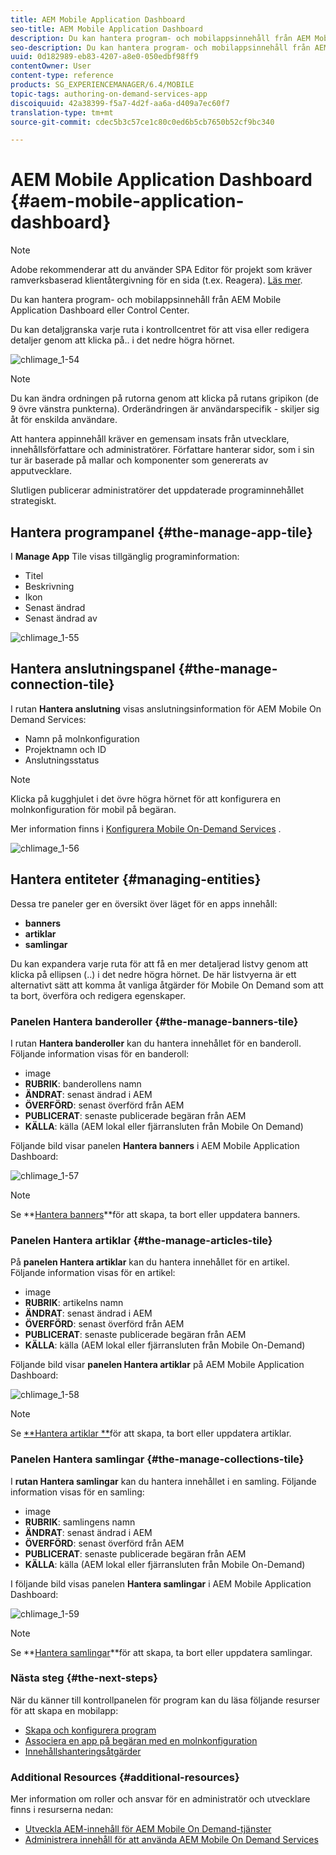 ```yaml
---
title: AEM Mobile Application Dashboard
seo-title: AEM Mobile Application Dashboard
description: Du kan hantera program- och mobilappsinnehåll från AEM Mobile Application Dashboard eller Control Center. Följ den här sidan om du vill veta mer.
seo-description: Du kan hantera program- och mobilappsinnehåll från AEM Mobile Application Dashboard eller Control Center. Följ den här sidan om du vill veta mer.
uuid: 0d182989-eb83-4207-a8e0-050edbf98ff9
contentOwner: User
content-type: reference
products: SG_EXPERIENCEMANAGER/6.4/MOBILE
topic-tags: authoring-on-demand-services-app
discoiquuid: 42a38399-f5a7-4d2f-aa6a-d409a7ec60f7
translation-type: tm+mt
source-git-commit: cdec5b3c57ce1c80c0ed6b5cb7650b52cf9bc340

---
```



# AEM Mobile Application Dashboard {#aem-mobile-application-dashboard}

>[!NOTE]
>
>Adobe rekommenderar att du använder SPA Editor för projekt som kräver ramverksbaserad klientåtergivning för en sida (t.ex. Reagera). [Läs mer](/help/sites-developing/spa-overview.md).

Du kan hantera program- och mobilappsinnehåll från AEM Mobile Application Dashboard eller Control Center.

Du kan detaljgranska varje ruta i kontrollcentret för att visa eller redigera detaljer genom att klicka på.. i det nedre högra hörnet.

![chlimage_1-54](assets/chlimage_1-54.png)

>[!NOTE]
>
>Du kan ändra ordningen på rutorna genom att klicka på rutans gripikon (de 9 övre vänstra punkterna). Orderändringen är användarspecifik - skiljer sig åt för enskilda användare.

Att hantera appinnehåll kräver en gemensam insats från utvecklare, innehållsförfattare och administratörer. Författare hanterar sidor, som i sin tur är baserade på mallar och komponenter som genererats av apputvecklare.

Slutligen publicerar administratörer det uppdaterade programinnehållet strategiskt.

## Hantera programpanel {#the-manage-app-tile}

I **Manage App** Tile visas tillgänglig programinformation:

* Titel
* Beskrivning
* Ikon
* Senast ändrad
* Senast ändrad av

![chlimage_1-55](assets/chlimage_1-55.png)

## Hantera anslutningspanel {#the-manage-connection-tile}

I rutan **Hantera anslutning** visas anslutningsinformation för AEM Mobile On Demand Services:

* Namn på molnkonfiguration
* Projektnamn och ID
* Anslutningsstatus

>[!NOTE]
>
>Klicka på kugghjulet i det övre högra hörnet för att konfigurera en molnkonfiguration för mobil på begäran.
>
>Mer information finns i [Konfigurera Mobile On-Demand Services](/help/mobile/mobile-on-demand-associating-an-on-demand-app-to-cloud-configuration.md) .

![chlimage_1-56](assets/chlimage_1-56.png)

## Hantera entiteter {#managing-entities}

Dessa tre paneler ger en översikt över läget för en apps innehåll:

* **banners**
* **artiklar**
* **samlingar**

Du kan expandera varje ruta för att få en mer detaljerad listvy genom att klicka på ellipsen (..) i det nedre högra hörnet. De här listvyerna är ett alternativt sätt att komma åt vanliga åtgärder för Mobile On Demand som att ta bort, överföra och redigera egenskaper.

### Panelen Hantera banderoller {#the-manage-banners-tile}

I rutan **Hantera banderoller** kan du hantera innehållet för en banderoll. Följande information visas för en banderoll:

* image
* **RUBRIK**: banderollens namn
* **ÄNDRAT**: senast ändrad i AEM
* **ÖVERFÖRD**: senast överförd från AEM
* **PUBLICERAT**: senaste publicerade begäran från AEM
* **KÄLLA**: källa (AEM lokal eller fjärransluten från Mobile On Demand)

Följande bild visar panelen **Hantera banners** i AEM Mobile Application Dashboard:

![chlimage_1-57](assets/chlimage_1-57.png)

>[!NOTE]
>
>Se **[Hantera banners](/help/mobile/mobile-on-demand-managing-banners.md)**för att skapa, ta bort eller uppdatera banners.

### Panelen Hantera artiklar {#the-manage-articles-tile}

På **panelen Hantera artiklar** kan du hantera innehållet för en artikel. Följande information visas för en artikel:

* image
* **RUBRIK**: artikelns namn
* **ÄNDRAT**: senast ändrad i AEM
* **ÖVERFÖRD**: senast överförd från AEM
* **PUBLICERAT**: senaste publicerade begäran från AEM
* **KÄLLA**: källa (AEM lokal eller fjärransluten från Mobile On-Demand)

Följande bild visar **panelen Hantera artiklar** på AEM Mobile Application Dashboard:

![chlimage_1-58](assets/chlimage_1-58.png)

>[!NOTE]
>
>Se [**Hantera artiklar **](/help/mobile/mobile-on-demand-managing-articles.md)för att skapa, ta bort eller uppdatera artiklar.

### Panelen Hantera samlingar {#the-manage-collections-tile}

I **rutan Hantera samlingar** kan du hantera innehållet i en samling. Följande information visas för en samling:

* image
* **RUBRIK**: samlingens namn
* **ÄNDRAT**: senast ändrad i AEM
* **ÖVERFÖRD**: senast överförd från AEM
* **PUBLICERAT**: senaste publicerade begäran från AEM
* **KÄLLA**: källa (AEM lokal eller fjärransluten från Mobile On-Demand)

I följande bild visas panelen **Hantera samlingar** i AEM Mobile Application Dashboard:

![chlimage_1-59](assets/chlimage_1-59.png)

>[!NOTE]
>
>Se **[Hantera samlingar](/help/mobile/mobile-on-demand-managing-collections.md)**för att skapa, ta bort eller uppdatera samlingar.

### Nästa steg {#the-next-steps}

När du känner till kontrollpanelen för program kan du läsa följande resurser för att skapa en mobilapp:

* [Skapa och konfigurera program](/help/mobile/mobile-apps-ondemand-application-create-configure-action.md)
* [Associera en app på begäran med en molnkonfiguration](/help/mobile/mobile-on-demand-associating-an-on-demand-app-to-cloud-configuration.md)
* [Innehållshanteringsåtgärder](/help/mobile/mobile-apps-ondemand-manage-content-ondemand.md)

### Additional Resources {#additional-resources}

Mer information om roller och ansvar för en administratör och utvecklare finns i resurserna nedan:

* [Utveckla AEM-innehåll för AEM Mobile On Demand-tjänster](/help/mobile/aem-mobile-on-demand.md)
* [Administrera innehåll för att använda AEM Mobile On Demand Services](/help/mobile/aem-mobile.md)

